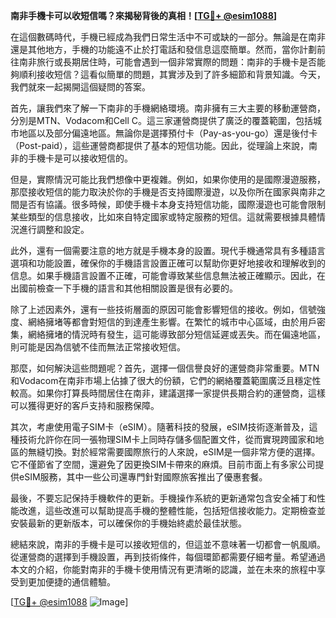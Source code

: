 **南非手機卡可以收短信嗎？來揭秘背後的真相！[[TG💪+ @esim1088](https://t.me/s/esim1088)]**

在這個數碼時代，手機已經成為我們日常生活中不可或缺的一部分。無論是在南非還是其他地方，手機的功能遠不止於打電話和發信息這麼簡單。然而，當你計劃前往南非旅行或長期居住時，可能會遇到一個非常實際的問題：南非的手機卡是否能夠順利接收短信？這看似簡單的問題，其實涉及到了許多細節和背景知識。今天，我們就來一起揭開這個疑問的答案。

首先，讓我們來了解一下南非的手機網絡環境。南非擁有三大主要的移動運營商，分別是MTN、Vodacom和Cell C。這三家運營商提供了廣泛的覆蓋範圍，包括城市地區以及部分偏遠地區。無論你是選擇預付卡（Pay-as-you-go）還是後付卡（Post-paid），這些運營商都提供了基本的短信功能。因此，從理論上來說，南非的手機卡是可以接收短信的。

但是，實際情況可能比我們想像中更複雜。例如，如果你使用的是國際漫遊服務，那麼接收短信的能力取決於你的手機是否支持國際漫遊，以及你所在國家與南非之間是否有協議。很多時候，即使手機卡本身支持短信功能，國際漫遊也可能會限制某些類型的信息接收，比如來自特定國家或特定服務的短信。這就需要根據具體情況進行調整和設定。

此外，還有一個需要注意的地方就是手機本身的設置。現代手機通常具有多種語言選項和功能設置，確保你的手機語言設置正確可以幫助你更好地接收和理解收到的信息。如果手機語言設置不正確，可能會導致某些信息無法被正確顯示。因此，在出國前檢查一下手機的語言和其他相關設置是很有必要的。

除了上述因素外，還有一些技術層面的原因可能會影響短信的接收。例如，信號強度、網絡擁堵等都會對短信的到達產生影響。在繁忙的城市中心區域，由於用戶密集，網絡擁堵的情況時有發生，這可能導致部分短信延遲或丟失。而在偏遠地區，則可能是因為信號不佳而無法正常接收短信。

那麼，如何解決這些問題呢？首先，選擇一個信譽良好的運營商非常重要。MTN和Vodacom在南非市場上佔據了很大的份額，它們的網絡覆蓋範圍廣泛且穩定性較高。如果你打算長時間居住在南非，建議選擇一家提供長期合約的運營商，這樣可以獲得更好的客戶支持和服務保障。

其次，考慮使用電子SIM卡（eSIM）。隨著科技的發展，eSIM技術逐漸普及，這種技術允許你在同一張物理SIM卡上同時存儲多個配置文件，從而實現跨國家和地區的無縫切換。對於經常需要國際旅行的人來說，eSIM是一個非常方便的選擇。它不僅節省了空間，還避免了因更換SIM卡帶來的麻煩。目前市面上有多家公司提供eSIM服務，其中一些公司還專門針對國際旅客推出了優惠套餐。

最後，不要忘記保持手機軟件的更新。手機操作系統的更新通常包含安全補丁和性能改進，這些改進可以幫助提高手機的整體性能，包括短信接收能力。定期檢查並安裝最新的更新版本，可以確保你的手機始終處於最佳狀態。

總結來說，南非的手機卡是可以接收短信的，但這並不意味著一切都會一帆風順。從運營商的選擇到手機設置，再到技術條件，每個環節都需要仔細考量。希望通過本文的介紹，你能對南非的手機卡使用情況有更清晰的認識，並在未來的旅程中享受到更加便捷的通信體驗。

[[TG💪+ @esim1088](https://t.me/s/esim1088) ![Image](https://i.postimg.cc/4NQfJmqS/Snipaste-2025-05-13-00-14-12.png)]